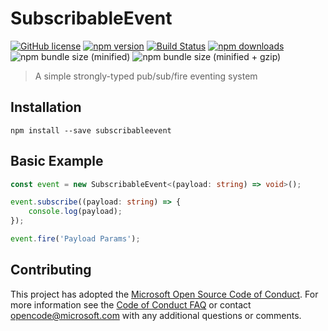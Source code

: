 # SubscribableEvent

[![GitHub license](https://img.shields.io/badge/license-MIT-blue.svg?style=flat-square)](https://github.com/Microsoft/SubscribableEvent/blob/master/LICENSE) [![npm version](https://img.shields.io/npm/v/subscribableevent.svg?style=flat-square)](https://www.npmjs.com/package/subscribableevent) [![Build Status](https://img.shields.io/travis/Microsoft/SubscribableEvent/master.svg?style=flat-square)](https://travis-ci.org/Microsoft/SubscribableEvent) [![npm downloads](https://img.shields.io/npm/dm/subscribableevent.svg?style=flat-square)](https://www.npmjs.com/package/subscribableevent) ![npm bundle size (minified)](https://img.shields.io/bundlephobia/min/subscribableevent.svg?style=flat-square) ![npm bundle size (minified + gzip)](https://img.shields.io/bundlephobia/minzip/subscribableevent.svg?style=flat-square)

> A simple strongly-typed pub/sub/fire eventing system

## Installation

```shell
npm install --save subscribableevent
```

## Basic Example

```typescript
const event = new SubscribableEvent<(payload: string) => void>();

event.subscribe((payload: string) => {
    console.log(payload);
});

event.fire('Payload Params');
```

## Contributing

This project has adopted the [Microsoft Open Source Code of Conduct](https://opensource.microsoft.com/codeofconduct/). For more information see the [Code of Conduct FAQ](https://opensource.microsoft.com/codeofconduct/faq/) or contact [opencode@microsoft.com](mailto:opencode@microsoft.com) with any additional questions or comments.

